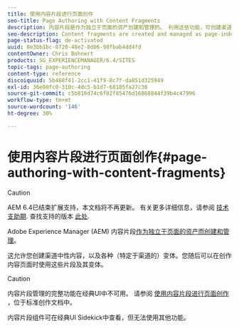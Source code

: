 ```yaml
---
title: 使用内容片段进行页面创作
seo-title: Page Authoring with Content Fragments
description: 内容片段是作为独立于页面的资产创建和管理的。 利用这些功能，可创建渠道中性内容以及各种变体。
seo-description: Content fragments are created and managed as page-independent assets. They allow you to create channel-neutral content, together with variations.
page-status-flag: de-activated
uuid: 8e3bb1bc-8720-48e2-8d06-98fbab4dd4fd
contentOwner: Chris Bohnert
products: SG_EXPERIENCEMANAGER/6.4/SITES
topic-tags: page-authoring
content-type: reference
discoiquuid: 5b488f41-2cc1-41f9-8c7f-da851d325949
exl-id: 36e00fc0-310c-4dc5-b1d7-68185fa27c30
source-git-commit: c5b816d74c6f02f85476d16868844f39b4c47996
workflow-type: tm+mt
source-wordcount: '146'
ht-degree: 30%

---
```


# 使用内容片段进行页面创作{#page-authoring-with-content-fragments}

>[!CAUTION]
>
>AEM 6.4已结束扩展支持，本文档将不再更新。 有关更多详细信息，请参阅 [技术支助期](https://helpx.adobe.com/cn/support/programs/eol-matrix.html). 查找支持的版本 [此处](https://experienceleague.adobe.com/docs/).

Adobe Experience Manager (AEM) 内容片段[作为独立于页面的资产而创建和管理](/help/assets/content-fragments.md)。

这允许您创建渠道中性内容，以及各种（特定于渠道的）变体。您随后可以在创作内容页面时使用这些片段及其变体。

>[!CAUTION]
>
>内容片段管理的完整功能在经典UI中不可用。 请参阅 [使用内容片段进行页面创作](/help/sites-authoring/content-fragments.md) ，位于标准创作文档中。
>
>内容片段组件可在经典UI Sidekick中查看，但无法使用其他功能。
